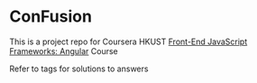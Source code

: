 # ConFusion

This is a project repo for Coursera HKUST [Front-End JavaScript Frameworks: Angular](https://www.coursera.org/learn/angular) Course

Refer to tags for solutions to answers